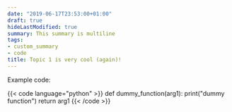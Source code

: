```yaml
---
date: "2019-06-17T23:53:00+01:00"
draft: true
hideLastModified: true
summary: This summary is multiline
tags:
- custom_summary
- code
title: Topic 1 is very cool (again)!
---
```


Example code:

{{< code language="python" >}}
def dummy_function(arg1):
    print("dummy function")
    return arg1 
{{< /code >}}
